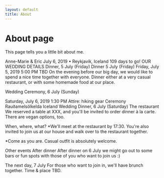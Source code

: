 ```yaml
---
layout: default
title: About
---
```

# About page

This page tells you a little bit about me.

Anne-Marie & Eric
July 6, 2019 • Reykjavík, Iceland
109 days to go!
OUR WEDDING
DETAILS
Dinner, 5 July (Friday)
Dinner 5 July (Friday)
Friday, July 5, 2019
5:00 PM
TBD
On the evening before our big day, we would like to spend a nice time together with everyone. Dinner either at a very casual restaurant, or with some homemade food at our place. 

Wedding Ceremony, 6 July (Sunday)

Saturday, July 6, 2019
1:30 PM
Attire: hiking gear
Ceremony
Rauðamelsölkelda
Iceland
Wedding Dinner, 6 July (Saturday)
The restaurant
We reserved a table at XXX, and you'll be invited to order dinner à la carte. There are vegan options, too.

When, where, what?
*We'll meet at the restaurant by 17:30. You're also invited to join us at our house and walk over to the restaurant together.

*Come as you are. Casual outfit is absolutely welcome.

Other events
After dinner
After dinner on 6 July we might go out to some bars or fun spots with those of you who want to join us :)

The next day, 7 July
For those who want to join in, we'll have brunch together. Time & place TBD.

